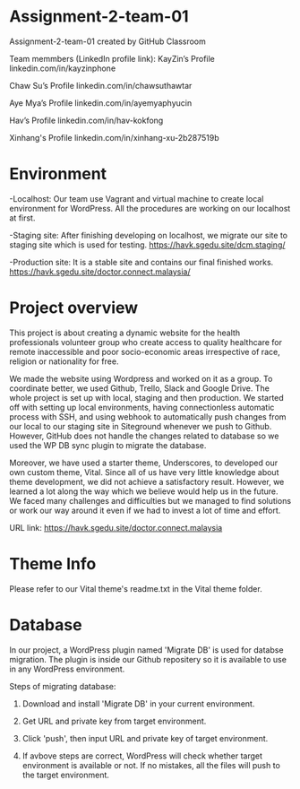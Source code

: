 # Assignment-2-team-01
Assignment-2-team-01 created by GitHub Classroom


Team memmbers (LinkedIn profile link):
KayZin’s Profile  linkedin.com/in/kayzinphone

Chaw Su’s Profile linkedin.com/in/chawsuthawtar

Aye Mya’s Profile linkedin.com/in/ayemyaphyucin

Hav’s Profile linkedin.com/in/hav-kokfong

Xinhang's Profile linkedin.com/in/xinhang-xu-2b287519b


# Environment
-Localhost: Our team use Vagrant and virtual machine to create local environment for WordPress. All the procedures are working on our localhost at first.

-Staging site: After finishing developing on localhost, we migrate our site to staging site which is used for testing.
 https://havk.sgedu.site/dcm.staging/

-Production site: It is a stable site and contains our final finished works. 
 https://havk.sgedu.site/doctor.connect.malaysia/



# Project overview
This project is about creating a dynamic website for the health professionals volunteer group who create access to quality healthcare for remote inaccessible and poor socio-economic areas irrespective of race, religion or nationality for free.

We made the website using Wordpress and worked on it as a group. To coordinate better, we used Github, Trello, Slack and Google Drive. The whole project is set up with local, staging and then production. We started off with setting up local environments, having connectionless automatic process with SSH, and using webhook to automatically push changes from our local to our staging site in Siteground whenever we push to Github. However, GitHub does not handle the changes related to database so we used the WP DB sync plugin to migrate the database.

Moreover, we have used a starter theme, Underscores, to developed our own custom theme, Vital. Since all of us have very little knowledge about theme development, we did not achieve a satisfactory result. However, we learned a lot along the way which we believe would help us in the future. We faced many challenges and difficulties but we managed to find solutions or work our way around it even if we had to invest a lot of time and effort.

URL link: https://havk.sgedu.site/doctor.connect.malaysia


# Theme Info
Please refer to our Vital theme's readme.txt in the Vital theme folder.


# Database
In our project, a WordPress plugin named 'Migrate DB' is used for databse migration. The plugin is inside our Github repositery so it is available to use in any WordPress environment. 

Steps of migrating database:

1. Download and install 'Migrate DB' in your current environment.

2. Get URL and private key from target environment.

3. Click 'push', then input URL and private key of target environment.

4. If avbove steps are correct, WordPress will check whether target environment is available or not. If no mistakes, all the files will push to the target environment.

